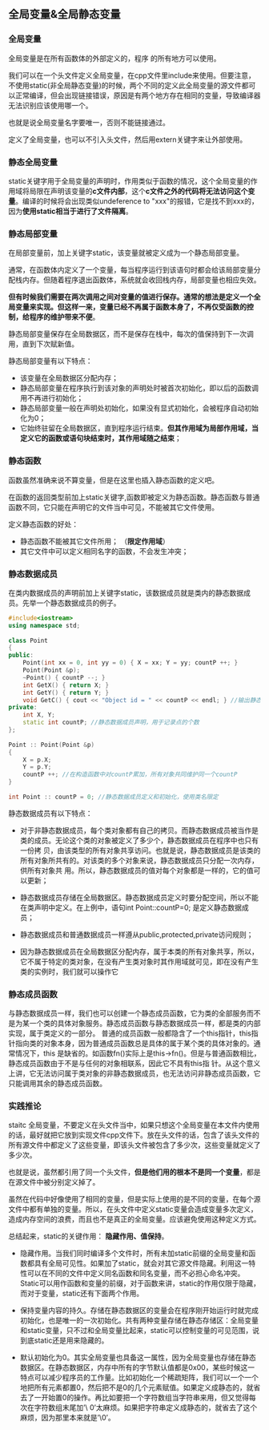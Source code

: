 ## 全局变量&全局静态变量

### 全局变量
全局变量是在所有函数体的外部定义的，程序 的所有地方可以使用。

我们可以在一个头文件定义全局变量，在cpp文件里include来使用。但要注意，不使用static(非全局静态变量)的时候，两个不同的定义此全局变量的源文件都可以正常编译，但会出现链接错误，原因是有两个地方存在相同的变量，导致编译器无法识别应该使用哪一个。

也就是说全局变量名字要唯一，否则不能链接通过。

定义了全局变量，也可以不引入头文件，然后用extern关键字来让外部使用。

### 静态全局变量
static关键字用于全局变量的声明时，作用类似于函数的情况，这个全局变量的作用域将局限在声明该变量的**c文件内部**，这个**c文件之外的代码将无法访问这个变量**。编译的时候将会出现类似undeference to "xxx"的报错，它是找不到xxx的，因为**使用static相当于进行了文件隔离**。


### 静态局部变量
在局部变量前，加上关键字static，该变量就被定义成为一个静态局部变量。

通常，在函数体内定义了一个变量，每当程序运行到该语句时都会给该局部变量分配栈内存。但随着程序退出函数体，系统就会收回栈内存，局部变量也相应失效。 

**但有时候我们需要在两次调用之间对变量的值进行保存。通常的想法是定义一个全局变量来实现。但这样一来，变量已经不再属于函数本身了，不再仅受函数的控制，给程序的维护带来不便**。 

静态局部变量保存在全局数据区，而不是保存在栈中，每次的值保持到下一次调用，直到下次赋新值。 

静态局部变量有以下特点： 

 - 该变量在全局数据区分配内存； 
 - 静态局部变量在程序执行到该对象的声明处时被首次初始化，即以后的函数调用不再进行初始化； 
 - 静态局部变量一般在声明处初始化，如果没有显式初始化，会被程序自动初始化为0； 
 - 它始终驻留在全局数据区，直到程序运行结束。**但其作用域为局部作用域，当定义它的函数或语句块结束时，其作用域随之结束**；

### 静态函数
函数虽然准确来说不算变量，但是在这里也插入静态函数的定义吧。

在函数的返回类型前加上static关键字,函数即被定义为静态函数。静态函数与普通函数不同，它只能在声明它的文件当中可见，不能被其它文件使用。 

定义静态函数的好处： 

 - 静态函数不能被其它文件所用； （**限定作用域**）
 - 其它文件中可以定义相同名字的函数，不会发生冲突； 


### 静态数据成员
在类内数据成员的声明前加上关键字static，该数据成员就是类内的静态数据成员。先举一个静态数据成员的例子。 

``` cpp
#include<iostream>
using namespace std;
 
class Point
{
public:
	Point(int xx = 0, int yy = 0) { X = xx; Y = yy; countP ++; }
	Point(Point &p); 
	~Point() { countP --; }
	int GetX() { return X; }
	int GetY() { return Y; }
	void GetC() { cout << "Object id = " << countP << endl; } //输出静态数据成员
private:
	int X, Y;
	static int countP; //静态数据成员声明，用于记录点的个数
};
 
Point :: Point(Point &p)
{
	X = p.X;
	Y = p.Y;
	countP ++; //在构造函数中对countP累加，所有对象共同维护同一个countP
}
 
int Point :: countP = 0; //静态数据成员定义和初始化，使用类名限定

```

静态数据成员有以下特点： 

 - 对于非静态数据成员，每个类对象都有自己的拷贝。而静态数据成员被当作是类的成员。无论这个类的对象被定义了多少个，静态数据成员在程序中也只有一份拷 贝，由该类型的所有对象共享访问。也就是说，静态数据成员是该类的所有对象所共有的。对该类的多个对象来说，静态数据成员只分配一次内存，供所有对象共 用。所以，静态数据成员的值对每个对象都是一样的，它的值可以更新； 

 - 静态数据成员存储在全局数据区。静态数据成员定义时要分配空间，所以不能在类声明中定义。在上例中，语句int Point::countP=0; 是定义静态数据成员； 

 - 静态数据成员和普通数据成员一样遵从public,protected,private访问规则； 
 - 因为静态数据成员在全局数据区分配内存，属于本类的所有对象共享，所以，它不属于特定的类对象，在没有产生类对象时其作用域就可见，即在没有产生类的实例时，我们就可以操作它


### 静态成员函数
与静态数据成员一样，我们也可以创建一个静态成员函数，它为类的全部服务而不是为某一个类的具体对象服务。静态成员函数与静态数据成员一样，都是类的内部 实现，属于类定义的一部分。 普通的成员函数一般都隐含了一个this指针，this指针指向类的对象本身，因为普通成员函数总是具体的属于某个类的具体对象的。通常情况下，this 是缺省的。如函数fn()实际上是this->fn()。但是与普通函数相比，静态成员函数由于不是与任何的对象相联系，因此它不具有this指 针。从这个意义上讲，它无法访问属于类对象的非静态数据成员，也无法访问非静态成员函数，它只能调用其余的静态成员函数。 

### 实践推论
staitc 全局变量，不要定义在头文件当中，如果只想这个全局变量在本文件内使用的话，最好就把它放到实现文件cpp文件下。放在头文件的话，包含了该头文件的所有源文件中都定义了这些变量，即该头文件被包含了多少次，这些变量就定义了多少次。

也就是说，虽然都引用了同一个头文件，**但是他们用的根本不是同一个变量**，都是在源文件中被分别定义掉了。

虽然在代码中好像使用了相同的变量，但是实际上使用的是不同的变量，在每个源文件中都有单独的变量。所以，在头文件中定义static变量会造成变量多次定义，造成内存空间的浪费，而且也不是真正的全局变量。应该避免使用这种定义方式。

总结起来，static的关键作用： **隐藏作用、值保持**。

 - 隐藏作用。当我们同时编译多个文件时，所有未加static前缀的全局变量和函数都具有全局可见性。如果加了static，就会对其它源文件隐藏。利用这一特性可以在不同的文件中定义同名函数和同名变量，而不必担心命名冲突。Static可以用作函数和变量的前缀，对于函数来讲，static的作用仅限于隐藏，而对于变量，static还有下面两个作用。

 - 保持变量内容的持久。存储在静态数据区的变量会在程序刚开始运行时就完成初始化，也是唯一的一次初始化。共有两种变量存储在静态存储区：全局变量和static变量，只不过和全局变量比起来，static可以控制变量的可见范围，说到底static还是用来隐藏的。

 - 默认初始化为0。其实全局变量也具备这一属性，因为全局变量也存储在静态数据区。在静态数据区，内存中所有的字节默认值都是0x00，某些时候这一特点可以减少程序员的工作量。比如初始化一个稀疏矩阵，我们可以一个一个地把所有元素都置0，然后把不是0的几个元素赋值。如果定义成静态的，就省去了一开始置0的操作。再比如要把一个字符数组当字符串来用，但又觉得每次在字符数组末尾加’\ 0’太麻烦。如果把字符串定义成静态的，就省去了这个麻烦，因为那里本来就是’\0’。